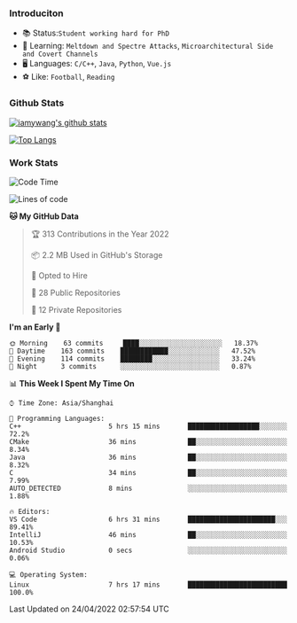 ### Introduciton

- 📚 Status:`Student working hard for PhD`
- 🔎 Learning: `Meltdown and Spectre Attacks`, `Microarchitectural Side and Covert Channels`
- 🖥️ Languages: `C/C++`, `Java`, `Python`, `Vue.js`
- ⚽ Like: `Football`, `Reading`

### Github Stats

[![iamywang's github stats](https://github-readme-stats.vercel.app/api?username=iamywang&count_private=true&show_icons=true)]()

[![Top Langs](https://github-readme-stats.vercel.app/api/top-langs/?username=iamywang&layout=compact)]()

### Work Stats

<!--START_SECTION:waka-->
![Code Time](http://img.shields.io/badge/Code%20Time-280%20hrs%2047%20mins-blue)

![Lines of code](https://img.shields.io/badge/From%20Hello%20World%20I%27ve%20Written--49%20Thousand%20lines%20of%20code-blue)

**🐱 My GitHub Data** 

> 🏆 313 Contributions in the Year 2022
 > 
> 📦 2.2 MB Used in GitHub's Storage 
 > 
> 💼 Opted to Hire
 > 
> 📜 28 Public Repositories 
 > 
> 🔑 12 Private Repositories  
 > 
**I'm an Early 🐤** 

```text
🌞 Morning    63 commits     ████░░░░░░░░░░░░░░░░░░░░░   18.37% 
🌆 Daytime    163 commits    ████████████░░░░░░░░░░░░░   47.52% 
🌃 Evening    114 commits    ████████░░░░░░░░░░░░░░░░░   33.24% 
🌙 Night      3 commits      ░░░░░░░░░░░░░░░░░░░░░░░░░   0.87%

```


📊 **This Week I Spent My Time On** 

```text
⌚︎ Time Zone: Asia/Shanghai

💬 Programming Languages: 
C++                      5 hrs 15 mins       ██████████████████░░░░░░░   72.2% 
CMake                    36 mins             ██░░░░░░░░░░░░░░░░░░░░░░░   8.34% 
Java                     36 mins             ██░░░░░░░░░░░░░░░░░░░░░░░   8.32% 
C                        34 mins             ██░░░░░░░░░░░░░░░░░░░░░░░   7.99% 
AUTO_DETECTED            8 mins              ░░░░░░░░░░░░░░░░░░░░░░░░░   1.88%

🔥 Editors: 
VS Code                  6 hrs 31 mins       ██████████████████████░░░   89.41% 
IntelliJ                 46 mins             ██░░░░░░░░░░░░░░░░░░░░░░░   10.53% 
Android Studio           0 secs              ░░░░░░░░░░░░░░░░░░░░░░░░░   0.06%

💻 Operating System: 
Linux                    7 hrs 17 mins       █████████████████████████   100.0%

```


 Last Updated on 24/04/2022 02:57:54 UTC
<!--END_SECTION:waka-->
